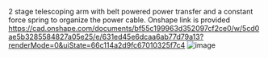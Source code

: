 2 stage telescoping arm with belt powered power transfer and a constant force spring to organize the power cable. Onshape link is provided
https://cad.onshape.com/documents/bf55c199963d352097cf2ce0/w/5cd0ae5b3285584827a05e25/e/631ed45e6dcaa6ab77d79a13?renderMode=0&uiState=66c114a2d9fc67010325f7c4
![image](https://github.com/user-attachments/assets/ce05f106-a3d1-446d-aa1e-af54b8a4959d)
